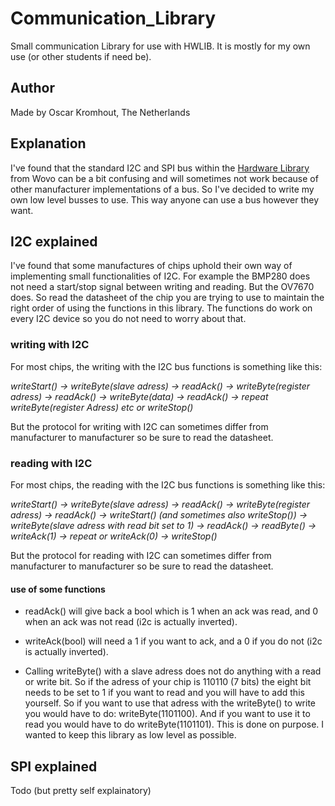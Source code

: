 # Communication_Library
Small communication Library for use with HWLIB. It is mostly for my own use (or other students if need be).

## Author
Made by Oscar Kromhout, The Netherlands

## Explanation
I've found that the standard I2C and SPI bus within the [Hardware Library](https://github.com/wovo/hwlib) from Wovo can be a bit confusing and will sometimes not work because of other manufacturer implementations of a bus. So I've decided to write my own low level busses to use. This way anyone can use a bus however they want.

## I2C explained
I've found that some manufactures of chips uphold their own way of implementing small functionalities of I2C. For example the BMP280 does not need a start/stop signal between writing and reading. But the OV7670 does. So read the datasheet of the chip you are trying to use to maintain the right order of using the functions in this library. The functions do work on every I2C device so you do not need to worry about that.

### writing with I2C
For most chips, the writing with the I2C bus functions is something like this:

*writeStart() -> writeByte(slave adress) -> readAck() -> writeByte(register adress) -> readAck() -> writeByte(data) -> readAck() -> repeat writeByte(register Adress) etc or writeStop()*

But the protocol for writing with I2C can sometimes differ from manufacturer to manufacturer so be sure to read the datasheet.

### reading with I2C
For most chips, the reading with the I2C bus functions is something like this:

*writeStart() -> writeByte(slave adress) -> readAck() -> writeByte(register adress) -> readAck() -> writeStart() (and sometimes also writeStop()) -> writeByte(slave adress with read bit set to 1) -> readAck() -> readByte() -> writeAck(1) -> repeat or writeAck(0) -> writeStop()*

But the protocol for reading with I2C can sometimes differ from manufacturer to manufacturer so be sure to read the datasheet.

#### use of some functions

- readAck() will give back a bool which is 1 when an ack was read, and 0 when an ack was not read (i2c is actually inverted).

- writeAck(bool) will need a 1 if you want to ack, and a 0 if you do not (i2c is actually inverted). 

- Calling writeByte() with a slave adress does not do anything with a read or write bit. So if the adress of your chip is 110110 (7 bits) the eight bit needs to be set to 1 if you want to read and you will have to add this yourself. So if you want to use that adress with the writeByte() to write you would have to do: writeByte(1101100). And if you want to use it to read you would have to do writeByte(1101101). This is done on purpose. I wanted to keep this library as low level as possible.

## SPI explained
Todo (but pretty self explainatory)

